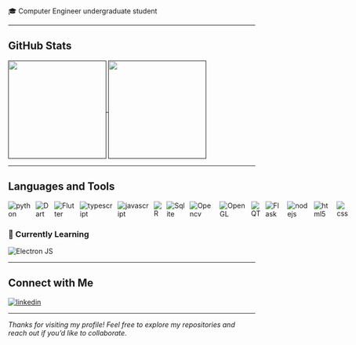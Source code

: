 🎓 Computer Engineer undergraduate student

---

## GitHub Stats

<a href="">
  <img height=200 align="center" src="https://github-readme-stats.vercel.app/api?username=mathyc0de&bg_color=00000000" />
</a>
<a href="">
  <img height=200 align="center" src="https://github-readme-stats.vercel.app/api/top-langs?username=mathyc0de&layout=donut&langs_count=8&card_width=200&bg_color=00000000" />
</a>

---

## Languages and Tools
<div style="display: flex; gap: 10px;  margin-bottom: 5px;">
  <img align="center" alt="python" src="https://img.shields.io/badge/Python-3776AB?style=for-the-badge&logo=python&logoColor=white" />
  <img align="center" alt="Dart" src="https://img.shields.io/badge/dart-%230175C2.svg?style=for-the-badge&logo=dart&logoColor=white" />
  <img align="center" alt="Flutter" src="https://img.shields.io/badge/Flutter-%2302569B.svg?style=for-the-badge&logo=Flutter&logoColor=white" />
  <img align="center" alt="typescript" src="https://img.shields.io/badge/TypeScript-007ACC?style=for-the-badge&logo=typescript&logoColor=white" />
  <img align="center" alt="javascript" src="https://img.shields.io/badge/JavaScript-F7DF1E?style=for-the-badge&logo=javascript&logoColor=black" />
  <img align="center" alt="R" src="https://img.shields.io/badge/r-%23276DC3.svg?style=for-the-badge&logo=r&logoColor=white" />
  <img align="center" alt="Sqlite" src="https://img.shields.io/badge/sqlite-%2307405e.svg?style=for-the-badge&logo=sqlite&logoColor=white" />
  <img align="center" alt="Opencv" src="https://img.shields.io/badge/opencv-%23white.svg?style=for-the-badge&logo=opencv&logoColor=white" />
  <img align="center" alt="OpenGL" src="https://img.shields.io/badge/OpenGL-%23FFFFFF.svg?style=for-the-badge&logo=opengl" />
  <img align="center" alt="QT" src="https://img.shields.io/badge/Qt-%23217346.svg?style=for-the-badge&logo=Qt&logoColor=white" />
  <img align="center" alt="Flask" src="https://img.shields.io/badge/flask-%23000.svg?style=for-the-badge&logo=flask&logoColor=white" />
  <img align="center" alt="nodejs" src="https://img.shields.io/badge/Node.js-43853D?style=for-the-badge&logo=node.js&logoColor=white" />
  <img align="center" alt="html5" src="https://img.shields.io/badge/HTML5-E34F26?style=for-the-badge&logo=html5&logoColor=white" />
  <img align="center" alt="css" src="https://img.shields.io/badge/CSS3-1572B6?style=for-the-badge&logo=css3&logoColor=white" />

  
</div>

### 🌱 Currently Learning
<div style="display: flex; gap: 10px;">
  <img align="center" alt="Electron JS" src="https://img.shields.io/badge/Electron-191970?style=for-the-badge&logo=Electron&logoColor=white" />
</div>

---

## Connect with Me

<a href="https://www.linkedin.com/in/matheuspsilveira/">
  <img align="center" alt="linkedin" src="https://img.shields.io/badge/LinkedIn-0077B5?style=for-the-badge&logo=linkedin&logoColor=white" />
</a>

---

*Thanks for visiting my profile! Feel free to explore my repositories and reach out if you’d like to collaborate.* 
